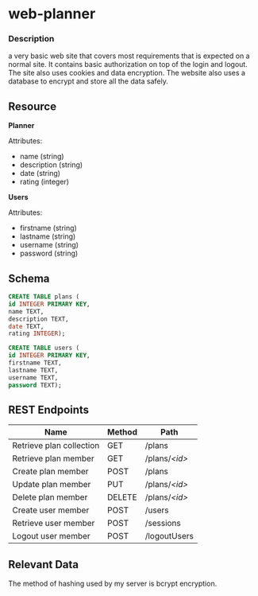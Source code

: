 # web-planner

### Description
a very basic web site that covers most requirements that is expected on a normal site.
It contains basic authorization on top of the login and logout. The site also uses cookies and data encryption.
The website also uses a database to encrypt and store all the data safely.


## Resource

**Planner**

Attributes:

* name (string)
* description (string)
* date (string)
* rating (integer)

**Users**

Attributes:

* firstname (string)
* lastname (string)
* username (string)
* password (string)

## Schema

```sql
CREATE TABLE plans (
id INTEGER PRIMARY KEY,
name TEXT,
description TEXT,
date TEXT,
rating INTEGER);

CREATE TABLE users (
id INTEGER PRIMARY KEY,
firstname TEXT,
lastname TEXT,
username TEXT,
password TEXT);
```

## REST Endpoints

Name                           | Method | Path
-------------------------------|--------|------------------
Retrieve plan collection | GET    | /plans
Retrieve plan member     | GET    | /plans/*\<id\>*
Create plan member       | POST   | /plans
Update plan member       | PUT    | /plans/*\<id\>*
Delete plan member       | DELETE | /plans/*\<id\>*
Create user member		 | POST   | /users
Retrieve user member	 | POST	  | /sessions
Logout user member	     | POST   | /logoutUsers

## Relevant Data

The method of hashing used by my server is bcrypt encryption.
